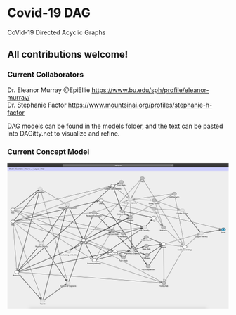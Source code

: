 # Covid-19 DAG
CoVid-19 Directed Acyclic Graphs

## All contributions welcome!

### Current Collaborators
Dr. Eleanor Murray @EpiEllie https://www.bu.edu/sph/profile/eleanor-murray/  
Dr. Stephanie Factor https://www.mountsinai.org/profiles/stephanie-h-factor

DAG models can be found in the models folder, and the text can be pasted into DAGitty.net to visualize and refine.

### Current Concept Model

![covid19_SEIR_phys_concept_DAG](https://github.com/erscott/covid19_dag/blob/dev/models/covid19_SEIR_phys_concept_DAG.png)

